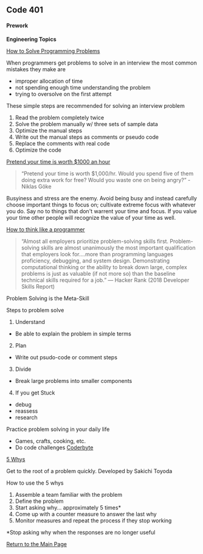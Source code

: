 ## Code 401
#### Prework

**Engineering Topics**

[How to Solve Programming Problems](https://simpleprogrammer.com/solving-problems-breaking-it-down/)

When programmers get problems to solve in an interview the most common mistakes they make are
- improper allocation of time
- not spending enough time understanding the problem
- trying to oversolve on the first attempt

These simple steps are recommended for solving an interview problem
1. Read the problem completely twice
2. Solve the problem manually w/ three sets of sample data
3. Optimize the manual steps
4. Write out the manual steps as comments or pseudo code
5. Replace the comments with real code
6. Optimize the code

[Pretend your time is worth $1000 an hour](https://medium.com/swlh/pretend-your-time-is-worth-1-000-hour-and-youll-become-100x-more-productive-f04628bb3e6d)

>“Pretend your time is worth $1,000/hr. Would you spend five of them doing extra work for free? Would you waste one on being angry?” -Niklas Göke

Busyiness and stress are the enemy. Avoid being busy and instead carefully choose important things to focus on; cultivate extreme focus with whatever you do. Say no to things that don't warrent your time and focus.
If you value your time other people will recognize the value of your time as well.

[How to think like a programmer](https://www.freecodecamp.org/news/how-to-think-like-a-programmer-lessons-in-problem-solving-d1d8bf1de7d2/)

>“Almost all employers prioritize problem-solving skills first.
Problem-solving skills are almost unanimously the most important qualification that employers look for….more than programming languages proficiency, debugging, and system design.
Demonstrating computational thinking or the ability to break down large, complex problems is just as valuable (if not more so) than the baseline technical skills required for a job.” — Hacker Rank (2018 Developer Skills Report)

Problem Solving is the Meta-Skill

Steps to problem solve
1. Understand
  - Be able to explain the problem in simple terms
2. Plan
  - Write out psudo-code or comment steps
3. Divide
  - Break large problems into smaller components
4. If you get Stuck
  - debug
  - reassess
  - research

Practice problem solving in your daily life
- Games, crafts, cooking, etc.
- Do code challenges [Coderbyte](https://coderbyte.com/)

[5 Whys](https://www.mindtools.com/pages/article/newTMC_5W.htm)

Get to the root of a problem quickly. Developed by Sakichi Toyoda

How to use the 5 whys
1. Assemble a team familiar with the problem
2. Define the problem
3. Start asking why... approximately 5 times*
4. Come up with a counter measure to answer the last why
5. Monitor measures and repeat the process if they stop working

*Stop asking why when the responses are no longer useful






[Return to the Main Page](README.md)